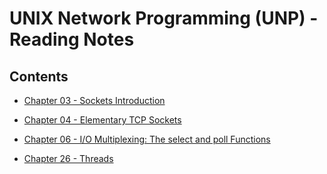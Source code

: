# UNIX Network Programming (UNP) - Reading Notes

## Contents

+ [Chapter 03 - Sockets Introduction](./Vol.1/ch03/ch03.md)

+ [Chapter 04 - Elementary TCP Sockets](./Vol.1/ch04/ch04.md)

+ [Chapter 06 - I/O Multiplexing: The select and poll Functions](./Vol.1/ch06/ch06.md)

+ [Chapter 26 - Threads](./Vol.1/ch26/ch26.md)
